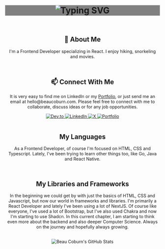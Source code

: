 <div align="center" style="background-color: gray">
    <h1>
        <img src="https://readme-typing-svg.herokuapp.com?font=Jetbrains+mono&size=40&duration=3000&color=33FF33&center=true&vCenter=true&width=435&lines=Hi...;I'm+Beau+Coburn;This+is...;...my+Github;" alt="Typing SVG"/>
    </h1>
</div>
<br>
<div align="center">
    <h2>👋 About Me</h2>
    <p>I'm a Frontend Developer specializing in React. I enjoy hiking, snorkeling and movies.</p>
</div>
<br>
<div align="center">
    <h2>📫 Connect With Me</h2>
    <p>It is very easy to find me on LinkedIn or my <a href="https://www.beaucoburn.com">Portfolio</a>, or just send me an email at hello@beaucoburn.com. Please feel free to connect with me to collaborate, discuss ideas or for any job opportunities.</p>
    <a href="https://dev.to/beaucoburn">
        <img src="https://img.shields.io/badge/BeauCoburn-0A0A0A?style=for-the-badge&logo=devdotto&logoColor=white" alt="Dev.to"/>
    </a>
    <a href="https://www.linkedin.com/in/beau-coburn/">
        <img src="https://img.shields.io/badge/BeauCoburn-0077B5?style=for-the-badge&logo=linkedin&logoColor=white" alt="LinkedIn"/>
    </a>
    <a href="https://x.com/BeauCoburn">
        <img src="https://img.shields.io/badge/@BeauCoburn-555555?style=for-the-badge&logo=x&logoColor=white" alt="X"/>
    </a>
    <a href="https://www.beaucoburn.com">
        <img src="https://img.shields.io/badge/Portfolio-FF5733?style=for-the-badge&logoColor=white" alt="Portfolio"/>
    </a>
</div>
<br>
<div align="center">
    <h2>My Languages</h2>
    <p>As a Frontend Developer, of course I'm focused on HTML, CSS and Typescript.  Lately, I've been trying to learn other things too, like Go, Java and React Native.</p>
</div>
<br>
<div align="center">
    <h2>My Libraries and Frameworks</h2>
    <p>In the beginning we could get by with just the basics of HTML, CSS and Javascript, but now our world in frameworks and libraries.  I'm primarily a React Developer and lately I've been using a lot of NextJS.  Of course like everyone, I've used a lot of Bootstrap, but I've also used Chakra and now I'm starting to use Shadcn.  In this current chapter, I am starting to think even more about the backend and also deeper Computer Science.  Always on the journey and hopefully always growing.</p>
</div>
<br>
<div align="center">
    <img src="https://github-profile-summary-cards.vercel.app/api/cards/profile-details?username=beaucoburn&theme=github_dark" alt="Beau Coburn's GitHub Stats"/>
</div>

<!---
beaucoburn/beaucoburn is a ✨ special ✨ repository because its `README.md` (this file) appears on your GitHub profile.
You can click the Preview link to take a look at your changes.
--->
